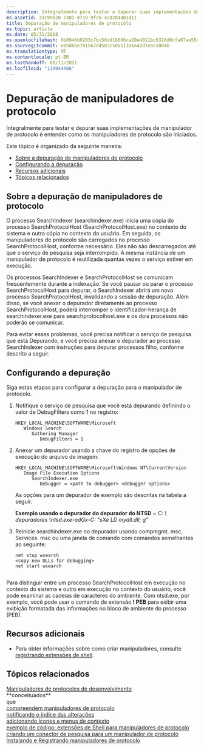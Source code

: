 ```yaml
---
description: Integralmente para testar e depurar suas implementações de manipulador de protocolo é entender como os manipuladores de protocolo são iniciados.
ms.assetid: 33c99620-7381-4719-9fc6-4c8284481411
title: Depuração de manipuladores de protocolo
ms.topic: article
ms.date: 05/31/2018
ms.openlocfilehash: 6b8946b0203c7bc56dd16606ca28e4811bc6328d0cfa87ae55eb2e752657e7da
ms.sourcegitcommit: e858bbe701567d4583c50a11326e42d7ea51804b
ms.translationtype: MT
ms.contentlocale: pt-BR
ms.lasthandoff: 08/11/2021
ms.locfileid: "119944486"
---
```

# <a name="debugging-protocol-handlers"></a>Depuração de manipuladores de protocolo

Integralmente para testar e depurar suas implementações de manipulador de protocolo é entender como os manipuladores de protocolo são iniciados.

Este tópico é organizado da seguinte maneira:

-   [Sobre a depuração de manipuladores de protocolo](#about-debugging-protocol-handlers)
-   [Configurando a depuração](#setting-up-debugging)
-   [Recursos adicionais](#additional-resources)
-   [Tópicos relacionados](#related-topics)

## <a name="about-debugging-protocol-handlers"></a>Sobre a depuração de manipuladores de protocolo

O processo SearchIndexer (searchindexer.exe) inicia uma cópia do processo SearchProtocolHost (SearchProtocolHost.exe) no contexto do sistema e outra cópia no contexto do usuário. Em seguida, os manipuladores de protocolo são carregados no processo SearchProtocolHost, conforme necessário. Eles não são descarregados até que o serviço de pesquisa seja interrompido. A mesma instância de um manipulador de protocolo é reutilizada quantas vezes o serviço estiver em execução.

Os processos SearchIndexer e SearchProtocolHost se comunicam frequentemente durante a indexação. Se você pausar ou parar o processo SearchProtocolHost para depurar, o SearchIndexer abrirá um novo processo SearchProtocolHost, invalidando a sessão de depuração. Além disso, se você anexar o depurador diretamente ao processo SearchProtocolHost, poderá interromper o identificador-herança de searchindexer.exe para searchprotocolhost.exe e os dois processos não poderão se comunicar.

Para evitar esses problemas, você precisa notificar o serviço de pesquisa que está Depurando, e você precisa anexar o depurador ao processo SearchIndexer com instruções para depurar processos filho, conforme descrito a seguir.

## <a name="setting-up-debugging"></a>Configurando a depuração

Siga estas etapas para configurar a depuração para o manipulador de protocolo.

1.  Notifique o serviço de pesquisa que você está depurando definindo o valor de DebugFilters como 1 no registro:

    ```
    HKEY_LOCAL_MACHINE\SOFTWARE\Microsoft
       Windows Search
          Gathering Manager
             DebugFilters = 1
    ```

2.  Anexar um depurador usando a chave do registro de opções de execução do arquivo de imagem:

    ```
    HKEY_LOCAL_MACHINE\SOFTWARE\Microsoft\Windows NT\CurrentVersion
       Image File Execution Options
          SearchIndexer.exe
             Debugger = <path to debugger> <debugger options> 
    ```

    As opções para um depurador de exemplo são descritas na tabela a seguir.

    

    **Exemplo usando o depurador do depurador do NTSD**   *= C: \\ depuradores \\ntsd.exe-odGx-C: "sXe LD mydll.dll; g"*<br/>

3.  Reinicie searchindexer.exe no depurador usando compmgmt. msc, Services. msc ou uma janela de comando com comandos semelhantes ao seguinte:
    ```
    net stop wsearch
    <copy new DLLs for debugging>
    net start wsearch
            
    ```

    

Para distinguir entre um processo SearchProtocolHost em execução no contexto do sistema e outro em execução no contexto do usuário, você pode examinar as cadeias de caracteres do ambiente. Com ntsd.exe, por exemplo, você pode usar o comando de extensão **! PEB** para exibir uma exibição formatada das informações no bloco de ambiente do processo (PEB).

## <a name="additional-resources"></a>Recursos adicionais

-   Para obter informações sobre como criar manipuladores, consulte [registrando extensões de shell](../shell/reg-shell-exts.md).

## <a name="related-topics"></a>Tópicos relacionados

<dl> <dt><a href="-search-3x-wds-phaddins.md">Manipuladores de protocolos de desenvolvimento</a></dt> <dt>**conceituados**</dt> que <dt><a href="-search-3x-wds-extidx-prot-implementing.md">compreendem manipuladores de protocolo</a></dt> <dt><a href="-search-3x-wds-notifyingofchanges.md">notificando o índice das alterações</a></dt> <dt><a href="-search-3x-wds-ph-ui-extensions.md">adicionando ícones e menus de contexto</a></dt> <dt><a href="-search-3x-wds-ph-ui-samplecode.md">exemplo de código: extensões de Shell para manipuladores de protocolo</a></dt> <dt><a href="-search-3x-wds-ph-search-connector.md">criando um conector de pesquisa para um manipulador de protocolo</a></dt> <dt><a href="-search-3x-wds-ph-install-registration.md">Instalando e Registrando manipuladores de protocolo</a></dt> </dl>

 

 
